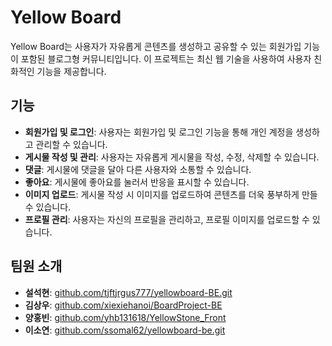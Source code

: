 # Yellow Board

Yellow Board는 사용자가 자유롭게 콘텐츠를 생성하고 공유할 수 있는 회원가입 기능이 포함된 블로그형 커뮤니티입니다. 이 프로젝트는 최신 웹 기술을 사용하여 사용자 친화적인 기능을 제공합니다.

## 기능

- **회원가입 및 로그인**: 사용자는 회원가입 및 로그인 기능을 통해 개인 계정을 생성하고 관리할 수 있습니다.
- **게시물 작성 및 관리**: 사용자는 자유롭게 게시물을 작성, 수정, 삭제할 수 있습니다.
- **댓글**: 게시물에 댓글을 달아 다른 사용자와 소통할 수 있습니다.
- **좋아요**: 게시물에 좋아요를 눌러서 반응을 표시할 수 있습니다.
- **이미지 업로드**: 게시물 작성 시 이미지를 업로드하여 콘텐츠를 더욱 풍부하게 만들 수 있습니다.
- **프로필 관리**: 사용자는 자신의 프로필을 관리하고, 프로필 이미지를 업로드할 수 있습니다.

## 팀원 소개

- **설석현**: [github.com/tjftjrgus777/yellowboard-BE.git](https://github.com/tjftjrgus777/yellowboard-BE.git)
- **김상우**: [github.com/xiexiehanoi/BoardProject-BE](https://github.com/xiexiehanoi/BoardProject-BE)
- **양홍빈**: [github.com/yhb131618/YellowStone_Front](https://github.com/yhb131618/YellowStone_Front)
- **이소연**: [github.com/ssomal62/yellowboard-be.git](https://github.com/ssomal62/yellowboard-be.git)
